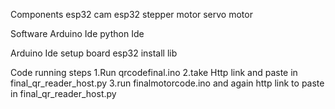Components
 esp32 cam
 esp32
 stepper motor
 servo motor

Software
 Arduino Ide
 python Ide

Arduino Ide 
 setup board esp32
 install lib

Code running steps
 1.Run  qrcodefinal.ino 
 2.take Http link and paste in final_qr_reader_host.py
 3.run finalmotorcode.ino and again http link to paste in final_qr_reader_host.py
 
